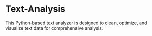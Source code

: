 # Text-Analysis
This Python-based text analyzer is designed to clean, optimize, and visualize text data for comprehensive analysis.
